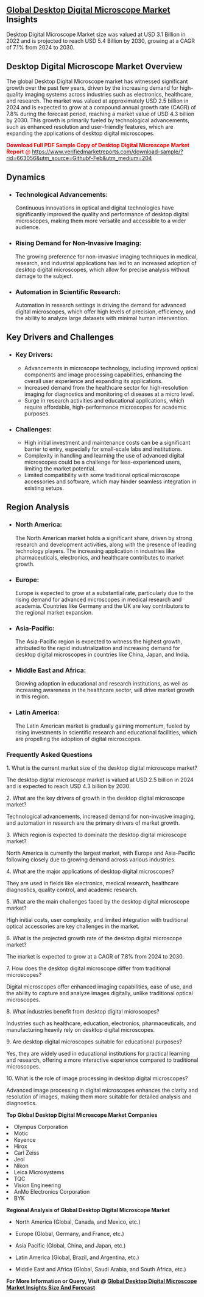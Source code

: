 <h2><a href="https://www.verifiedmarketreports.com/download-sample/?rid=663056&amp;utm_source=Githubf&amp;utm_medium=204" target="_blank">Global Desktop Digital Microscope Market</a> Insights</h2><p>Desktop Digital Microscope Market size was valued at USD 3.1 Billion in 2022 and is projected to reach USD 5.4 Billion by 2030, growing at a CAGR of 7.1% from 2024 to 2030.</p><p> <h2>Desktop Digital Microscope Market Overview</h2> <p>The global Desktop Digital Microscope market has witnessed significant growth over the past few years, driven by the increasing demand for high-quality imaging systems across industries such as electronics, healthcare, and research. The market was valued at approximately USD 2.5 billion in 2024 and is expected to grow at a compound annual growth rate (CAGR) of 7.8% during the forecast period, reaching a market value of USD 4.3 billion by 2030. This growth is primarily fueled by technological advancements, such as enhanced resolution and user-friendly features, which are expanding the applications of desktop digital microscopes.</p> <p><p><span class=""><span style="color: #ff0000;"><strong>Download Full PDF Sample Copy of Desktop Digital Microscope Market Report</strong> @ </span><a href="https://www.verifiedmarketreports.com/download-sample/?rid=663056&amp;utm_source=Githubf-Feb&amp;utm_medium=204" target="_blank">https://www.verifiedmarketreports.com/download-sample/?rid=663056&amp;utm_source=Githubf-Feb&amp;utm_medium=204</a></span></p></p> <h2>Dynamics</h2> <ul> <li><h3>Technological Advancements:</h3> Continuous innovations in optical and digital technologies have significantly improved the quality and performance of desktop digital microscopes, making them more versatile and accessible to a wider audience.</li> <li><h3>Rising Demand for Non-Invasive Imaging:</h3> The growing preference for non-invasive imaging techniques in medical, research, and industrial applications has led to an increased adoption of desktop digital microscopes, which allow for precise analysis without damage to the subject.</li> <li><h3>Automation in Scientific Research:</h3> Automation in research settings is driving the demand for advanced digital microscopes, which offer high levels of precision, efficiency, and the ability to analyze large datasets with minimal human intervention.</li> </ul> <h2>Key Drivers and Challenges</h2> <ul> <li><h3>Key Drivers:</h3> <ul> <li>Advancements in microscope technology, including improved optical components and image processing capabilities, enhancing the overall user experience and expanding its applications.</li> <li>Increased demand from the healthcare sector for high-resolution imaging for diagnostics and monitoring of diseases at a micro level.</li> <li>Surge in research activities and educational applications, which require affordable, high-performance microscopes for academic purposes.</li> </ul> </li> <li><h3>Challenges:</h3> <ul> <li>High initial investment and maintenance costs can be a significant barrier to entry, especially for small-scale labs and institutions.</li> <li>Complexity in handling and learning the use of advanced digital microscopes could be a challenge for less-experienced users, limiting the market potential.</li> <li>Limited compatibility with some traditional optical microscope accessories and software, which may hinder seamless integration in existing setups.</li> </ul> </li> </ul> <h2>Region Analysis</h2> <ul> <li><h3>North America:</h3> The North American market holds a significant share, driven by strong research and development activities, along with the presence of leading technology players. The increasing application in industries like pharmaceuticals, electronics, and healthcare contributes to market growth.</li> <li><h3>Europe:</h3> Europe is expected to grow at a substantial rate, particularly due to the rising demand for advanced microscopes in medical research and academia. Countries like Germany and the UK are key contributors to the regional market expansion.</li> <li><h3>Asia-Pacific:</h3> The Asia-Pacific region is expected to witness the highest growth, attributed to the rapid industrialization and increasing demand for desktop digital microscopes in countries like China, Japan, and India.</li> <li><h3>Middle East and Africa:</h3> Growing adoption in educational and research institutions, as well as increasing awareness in the healthcare sector, will drive market growth in this region.</li> <li><h3>Latin America:</h3> The Latin American market is gradually gaining momentum, fueled by rising investments in scientific research and educational facilities, which are propelling the adoption of digital microscopes.</li> </ul> <h3>Frequently Asked Questions</h3> <p>1. What is the current market size of the desktop digital microscope market?</p> <p>The desktop digital microscope market is valued at USD 2.5 billion in 2024 and is expected to reach USD 4.3 billion by 2030.</p> <p>2. What are the key drivers of growth in the desktop digital microscope market?</p> <p>Technological advancements, increased demand for non-invasive imaging, and automation in research are the primary drivers of market growth.</p> <p>3. Which region is expected to dominate the desktop digital microscope market?</p> <p>North America is currently the largest market, with Europe and Asia-Pacific following closely due to growing demand across various industries.</p> <p>4. What are the major applications of desktop digital microscopes?</p> <p>They are used in fields like electronics, medical research, healthcare diagnostics, quality control, and academic research.</p> <p>5. What are the main challenges faced by the desktop digital microscope market?</p> <p>High initial costs, user complexity, and limited integration with traditional optical accessories are key challenges in the market.</p> <p>6. What is the projected growth rate of the desktop digital microscope market?</p> <p>The market is expected to grow at a CAGR of 7.8% from 2024 to 2030.</p> <p>7. How does the desktop digital microscope differ from traditional microscopes?</p> <p>Digital microscopes offer enhanced imaging capabilities, ease of use, and the ability to capture and analyze images digitally, unlike traditional optical microscopes.</p> <p>8. What industries benefit from desktop digital microscopes?</p> <p>Industries such as healthcare, education, electronics, pharmaceuticals, and manufacturing heavily rely on desktop digital microscopes.</p> <p>9. Are desktop digital microscopes suitable for educational purposes?</p> <p>Yes, they are widely used in educational institutions for practical learning and research, offering a more interactive experience compared to traditional microscopes.</p> <p>10. What is the role of image processing in desktop digital microscopes?</p> <p>Advanced image processing in digital microscopes enhances the clarity and resolution of images, making them more suitable for detailed analysis and diagnostics.</p> </p><p><strong>Top Global Desktop Digital Microscope Market Companies</strong></p><div data-test-id=""><p><li>Olympus Corporation</li><li> Motic</li><li> Keyence</li><li> Hirox</li><li> Carl Zeiss</li><li> Jeol</li><li> Nikon</li><li> Leica Microsystems</li><li> TQC</li><li> Vision Engineering</li><li> AnMo Electronics Corporation</li><li> BYK</li></p><div><strong>Regional Analysis of&nbsp;Global Desktop Digital Microscope Market</strong></div><ul><li dir="ltr"><p dir="ltr">North America&nbsp;(Global, Canada, and Mexico, etc.)</p></li><li dir="ltr"><p dir="ltr">Europe (Global, Germany, and France, etc.)</p></li><li dir="ltr"><p dir="ltr">Asia Pacific&nbsp;(Global, China, and Japan, etc.)</p></li><li dir="ltr"><p dir="ltr">Latin America&nbsp;(Global, Brazil, and Argentina, etc.)</p></li><li dir="ltr">Middle East and Africa&nbsp;(Global, Saudi Arabia, and South Africa, etc.)</li></ul><p><strong>For More Information or Query, Visit @&nbsp;</strong><strong><a href="https://www.verifiedmarketreports.com/product/desktop-digital-microscope-market/?utm_source=Githubf&amp;utm_medium=204" target="_blank">Global Desktop Digital Microscope Market Insights Size And Forecast</a></strong></p></div>
